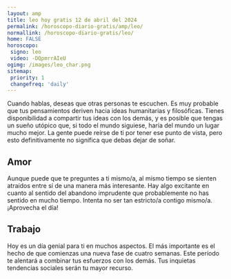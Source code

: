 ```yaml
---
layout: amp
title: leo hoy gratis 12 de abril del 2024 
permalink: /horoscopo-diario-gratis/amp/leo/
normallink: /horoscopo-diario-gratis/leo/
home: FALSE
horoscopo:
 signo: leo
 video: -DQpmrrAIeU
ogimg: /images/leo_char.png
sitemap:
 priority: 1
 changefreq: 'daily'
---
```



Cuando hablas, deseas que otras personas te escuchen. Es muy probable que tus pensamientos deriven hacia ideas humanitarias y filosóficas. Tienes disponibilidad a compartir tus ideas con los demás, y es posible que tengas un sueño utópico que, si todo el mundo siguiese, haría del mundo un lugar mucho mejor. La gente puede reírse de ti por tener ese punto de vista, pero esto definitivamente no significa que debas dejar de soñar.

## Amor

Aunque puede que te preguntes a ti mismo/a, al mismo tiempo se sienten atraídos entre sí de una manera más interesante. Hay algo excitante en cuanto al sentido del abandono imprudente que probablemente no has sentido en mucho tiempo. Intenta no ser tan estricto/a contigo mismo/a. ¡Aprovecha el día!

## Trabajo

Hoy es un día genial para ti en muchos aspectos. El más importante es el hecho de que comienzas una nueva fase de cuatro semanas. Este período te alentará a combinar tus esfuerzos con los demás. Tus inquietas tendencias sociales serán tu mayor recurso.